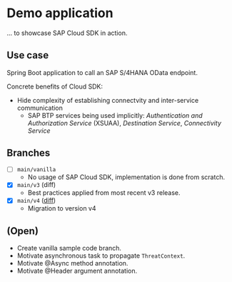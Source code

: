 # Demo application

... to showcase SAP Cloud SDK in action.

## Use case

Spring Boot application to call an SAP S/4HANA OData endpoint.

Concrete benefits of Cloud SDK:
* Hide complexity of establishing connectvity and inter-service communication
  * SAP BTP services being used implicitly: _Authentication and Authorization Service_ (XSUAA),  _Destination Service_, _Connectivity Service_



## Branches

* [ ] `main/vanilla`
  * No usage of SAP Cloud SDK, implementation is done from scratch.
* [x] `main/v3` (diff)
  * Best practices applied from most recent v3 release.
* [x] `main/v4` ([diff](https://github.com/newtork/sap-cloud-sdk-demo-2023-01/compare/main/v4))
  * Migration to version v4


## (Open)

* Create vanilla sample code branch.
* Motivate asynchronous task to propagate `ThreatContext`.
* Motivate @Async method annotation.
* Motivate @Header argument annotation.
